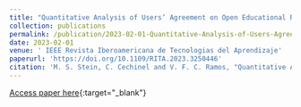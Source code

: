```yaml
---
title: "Quantitative Analysis of Users’ Agreement on Open Educational Resources Quality Inside Repositories"
collection: publications
permalink: /publication/2023-02-01-Quantitative-Analysis-of-Users-Agreement-on-Open-Educational-Resources-Quality-Inside-Repositories
date: 2023-02-01
venue: ' IEEE Revista Iberoamericana de Tecnologias del Aprendizaje'
paperurl: 'https://doi.org/10.1109/RITA.2023.3250446'
citation: 'M. S. Stein, C. Cechinel and V. F. C. Ramos, "Quantitative Analysis of Users’ Agreement on Open Educational Resources Quality Inside Repositories," in IEEE Revista Iberoamericana de Tecnologias del Aprendizaje, vol. 18, no. 1, pp. 2-9, Feb. 2023, doi: 10.1109/RITA.2023.3250446.'
---
```

[Access paper here](https://doi.org/10.1109/RITA.2023.3250446){:target="_blank"}
